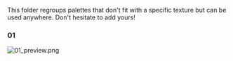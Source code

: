 This folder regroups palettes that don't fit with a specific texture but can be used anywhere. 
Don't hesitate to add yours!

### 01
![01_preview.png](Preview)
